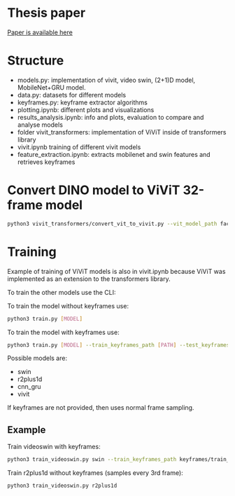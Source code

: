 # Thesis paper

[Paper is available here](paper.pdf)

# Structure

- models.py: implementation of vivit, video swin, (2+1)D model, MobileNet+GRU model.
- data.py: datasets for different models
- keyframes.py: keyframe extractor algorithms
- plotting.ipynb: different plots and visualizations
- results_analysis.ipynb: info and plots, evaluation to compare and analyse models
- folder vivit_transformers: implementation of ViViT inside of transformers library
- vivit.ipynb training of different vivit models
- feature_extraction.ipynb: extracts mobilenet and swin features and retrieves keyframes

# Convert DINO model to ViViT 32-frame model

```sh
python3 vivit_transformers/convert_vit_to_vivit.py --vit_model_path facebook/dino-vitb16 --tubelet_n 2 --video_length 32 --output_path vivit_dino_32frames_untrained
```

# Training

Example of training of ViViT models is also in vivit.ipynb because ViViT was implemented as an extension to the transformers library.

To train the other models use the CLI:

To train the model without keyframes use:
```sh
python3 train.py [MODEL]
```

To train the model with keyframes use:
```sh
python3 train.py [MODEL] --train_keyframes_path [PATH] --test_keyframes_path [PATH]
```

Possible models are:
- swin
- r2plus1d
- cnn_gru
- vivit

If keyframes are not provided, then uses normal frame sampling.

## Example

Train videoswin with keyframes:

```sh
python3 train_videoswin.py swin --train_keyframes_path keyframes/train_01_32frames_agglomerative_swin.pkl --test_keyframes_path keyframes/test_01_32frames_agglomerative_swin.pkl
```

Train r2plus1d without keyframes (samples every 3rd frame):

```sh
python3 train_videoswin.py r2plus1d
```

